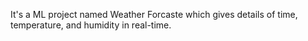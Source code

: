 It's a ML project named Weather Forcaste which gives details of time, temperature, and humidity in real-time.
